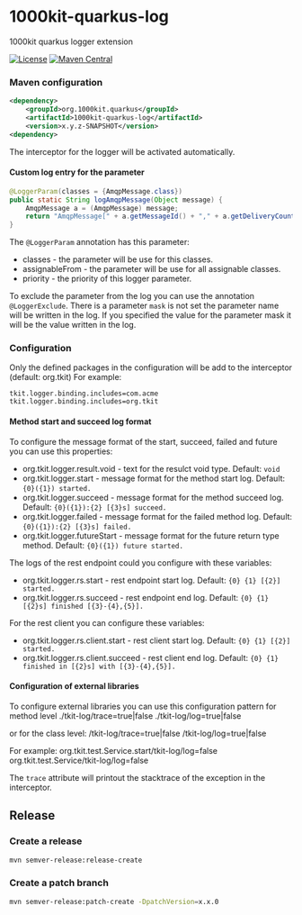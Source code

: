 # 1000kit-quarkus-log

1000kit quarkus logger extension

[![License](https://img.shields.io/badge/license-Apache--2.0-green?style=for-the-badge&logo=apache)](https://www.apache.org/licenses/LICENSE-2.0)
[![Maven Central](https://img.shields.io/maven-central/v/org.1000kit.quarkus/1000kit-quarkus-log?logo=java&style=for-the-badge)](https://maven-badges.herokuapp.com/maven-central/org.1000kit.quarkus/1000kit-quarkus-log)

### Maven configuration

```xml
<dependency>
    <groupId>org.1000kit.quarkus</groupId>
    <artifactId>1000kit-quarkus-log</artifactId>
    <version>x.y.z-SNAPSHOT</version>
<dependency>
```
The interceptor for the logger will be activated automatically.

#### Custom log entry for the parameter

```java
@LoggerParam(classes = {AmqpMessage.class})
public static String logAmqpMessage(Object message) {
    AmqpMessage a = (AmqpMessage) message;
    return "AmqpMessage[" + a.getMessageId() + "," + a.getDeliveryCount() + "]";
}
```

The ```@LoggerParam``` annotation has this parameter:
 * classes - the parameter will be use for this classes.
 * assignableFrom - the parameter will be use for all assignable classes.
 * priority - the priority of this logger parameter.

To exclude the parameter from the log you can use the annotation ```@LoggerExclude```.
There is a parameter ```mask``` is not set the parameter name will be written in the log.
If you specified the value for the parameter mask it will be the value written in the log.

### Configuration

Only the defined packages in the configuration will be add to the interceptor (default: org.tkit)
For example:
```properties
tkit.logger.binding.includes=com.acme
tkit.logger.binding.includes=org.tkit
```

#### Method start and succeed log format

To configure the message format of the start, succeed, failed and future you can use this properties:

 * org.tkit.logger.result.void - text for the resulct void type. Default: ```void```
 * org.tkit.logger.start - message format for the method start log. Default: ```{0}({1}) started.```
 * org.tkit.logger.succeed - message format for the method succeed log. Default: ```{0}({1}):{2} [{3}s] succeed.```
 * org.tkit.logger.failed - message format for the failed method log. Default: ```{0}({1}):{2} [{3}s] failed.```
 * org.tkit.logger.futureStart - message format for the future return type method. Default: ```{0}({1}) future started.```
        
The logs of the rest endpoint could you configure with these variables:

 * org.tkit.logger.rs.start - rest endpoint start log. Default: ```{0} {1} [{2}] started.```
 * org.tkit.logger.rs.succeed - rest endpoint end log. Default: ```{0} {1} [{2}s] finished [{3}-{4},{5}].```
 
For the rest client you can configure these variables:
        
 * org.tkit.logger.rs.client.start - rest client start log. Default:  ```{0} {1} [{2}] started.```
 * org.tkit.logger.rs.client.succeed - rest client end log. Default:  ```{0} {1} finished in [{2}s] with [{3}-{4},{5}].```
        
#### Configuration of external libraries

To configure external libraries you can use this configuration pattern for method level
<class>.<method>/tkit-log/trace=true|false
<class>.<method>/tkit-log/log=true|false

or for the class level:
<class>/tkit-log/trace=true|false
<class>/tkit-log/log=true|false

For example:
org.tkit.test.Service.start/tkit-log/log=false
org.tkit.test.Service/tkit-log/log=false

The ```trace``` attribute will printout the stacktrace of the exception in the interceptor.

## Release

### Create a release

```bash
mvn semver-release:release-create
```

### Create a patch branch
```bash
mvn semver-release:patch-create -DpatchVersion=x.x.0

